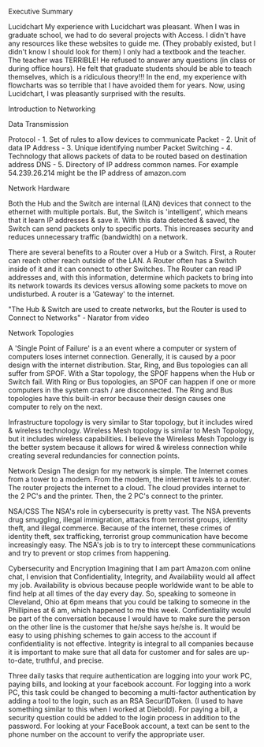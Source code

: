Executive Summary

Lucidchart
My experience with Lucidchart was pleasant.  When I was in graduate school, we had to do several projects with Access.  I didn't have any resources like these websites to guide me. (They probably existed, but I didn't know I should look for them)  I only had a textbook and the teacher.  The teacher was TERRIBLE!  He refused to answer any questions (in class or during office hours).  He felt that graduate students should be able to teach themselves, which is a ridiculous theory!!!  In the end, my experience with flowcharts was so terrible that I have avoided them for years.  Now, using Lucidchart, I was pleasantly surprised with the results. 

Introduction to Networking

Data Transmission

Protocol          - 1. Set of rules to allow devices to communicate 
Packet            - 2. Unit of data 
IP Address        - 3. Unique identifying number 
Packet Switching  - 4. Technology that allows packets of data to be routed based on destination address 
DNS               - 5. Directory of IP address common names.  For example 54.239.26.214 might be the IP address of amazon.com


Network Hardware

Both the Hub and the Switch are internal (LAN) devices that connect to the ethernet with multiple portals.  But, the Switch is 'intelligent', which means that it learn IP addresses & save it.  With this data detected & saved, the Switch can send packets only to specific ports.  This increases security and reduces unnecessary traffic (bandwidth) on a network.  

There are several benefits to a Router over a Hub or a Switch.  First, a Router can reach other reach outside of the LAN.  A Router often has a Switch inside of it and it can connect to other Switches.  The Router can read IP addresses and, with this information, determine which packets to bring into its network towards its devices versus allowing some packets to move on undisturbed.  A router is a 'Gateway' to the internet.  

"The Hub & Switch are used to create networks, but the Router is used to Connect to Networks" - Narator from video

Network Topologies

A 'Single Point of Failure' is a an event where a computer or system of computers loses internet connection.  Generally, it is caused by a poor design with the internet distribution.  Star, Ring, and Bus topologies can all suffer from SPOF.  With a Star topology, the SPOF happens when the Hub or Switch fail.  With Ring or Bus topologies, an SPOF can happen if one or more computers in the system crash / are disconnected.  The Ring and Bus topologies have this built-in error because their design causes one computer to rely on the next. 

Infrastructure topology is very similar to Star topology, but it includes wired & wireless technology.  Wireless Mesh topology is similar to Mesh Topology, but it includes wireless capabilities.  I believe the Wireless Mesh Topology is the better system because it allows for wired & wireless connection while creating several redundancies for connection points. 

Network Design
The design for my network is simple.  The Internet comes from a tower to a modem.  From the modem, the internet travels to a router.  The router projects the internet to a cloud.  The cloud provides internet to the 2 PC's and the printer.  Then, the 2 PC's connect to the printer. 

NSA/CSS
The NSA's role in cybersecurity is pretty vast.  The NSA prevents drug smuggling, illegal immigration, attacks from terrorist groups, identity theft, and illegal commerce.  Because of the internet, these crimes of identity theft, sex trafficking, terrorist group communication have become increasingly easy.  The NSA's job is to try to intercept these communications and try to prevent or stop crimes from happening.  

Cybersecurity and Encryption
Imagining that I am part Amazon.com online chat, I envision that Confidentiality, Integrity, and Availability would all affect my job.  Availability is obvious because people worldwide want to be able to find help at all times of the day every day.  So, speaking to someone in Cleveland, Ohio at 6pm means that you could be talking to someone in the Phillipines at 6 am, which happened to me this week.  Confidentiality would be part of the conversation because I would have to make sure the person on the other line is the customer that he/she says he/she is.  It would be easy to using phishing schemes to gain access to the account if confidentiality is not effective.  Integrity is integral to all companies because it is important to make sure that all data for customer and for sales are up-to-date, truthful, and precise. 

Three daily tasks that require authentication are logging into your work PC, paying bills, and looking at your facebook account.  For logging into a work PC, this task could be changed to becoming a multi-factor authentication by adding a tool to the login, such as an RSA SecurIDToken.  (I used to have something similar to this when I worked at Diebold).  For paying a bill, a security question could be added to the login process in addition to the password. For looking at your FaceBook account, a text can be sent to the phone number on the account to verify the appropriate user. 
